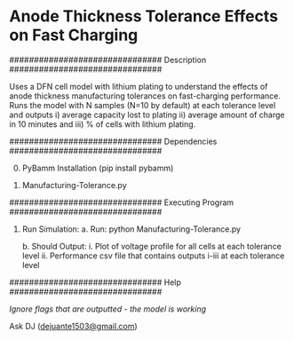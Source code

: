 # Anode Thickness Tolerance Effects on Fast Charging

############################### Description ###############################

Uses a DFN cell model with lithium plating to understand the effects of anode thickness manufacturing tolerances on fast-charging performance. Runs the model with N samples (N=10 by default) at each tolerance level and outputs i) average capacity lost to plating ii) average amount of charge in 10 minutes and iii) % of cells with lithium plating. 

############################### Dependencies ###############################

0. PyBamm Installation (pip install pybamm)

1. Manufacturing-Tolerance.py

############################### Executing Program ###############################

1. Run Simulation:
	a. Run: python Manufacturing-Tolerance.py

	b. Should Output:
		i. Plot of voltage profile for all cells at each tolerance level
		ii. Performance csv file that contains outputs i-iii at each tolerance level

############################### Help ###############################

*Ignore flags that are outputted - the model is working*

Ask DJ (dejuante1503@gmail.com) 
